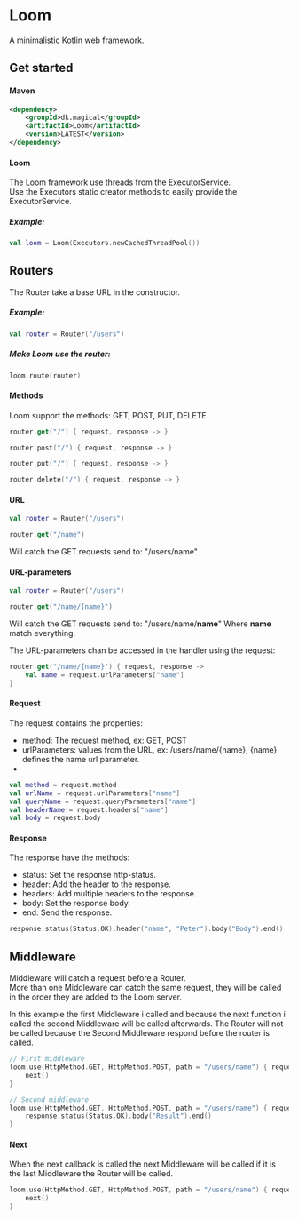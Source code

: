 # Loom

A minimalistic Kotlin web framework.

## Get started

#### Maven

```xml
<dependency>
    <groupId>dk.magical</groupId>
    <artifactId>Loom</artifactId>
    <version>LATEST</version>
</dependency>
```
#### Loom

The Loom framework use threads from the ExecutorService.  
Use the Executors static creator methods to easily provide the ExecutorService.

##### Example:
```kotlin
val loom = Loom(Executors.newCachedThreadPool())
```

## Routers

The Router take a base URL in the constructor.
##### Example:
```kotlin
val router = Router("/users")
```

##### Make Loom use the router:
```kotlin
loom.route(router)
```

#### Methods
Loom support the methods: GET, POST, PUT, DELETE

```kotlin
router.get("/") { request, response -> }

router.post("/") { request, response -> }

router.put("/") { request, response -> }

router.delete("/") { request, response -> }
```
#### URL
```kotlin
val router = Router("/users")

router.get("/name")
```
Will catch the GET requests send to: "/users/name"

#### URL-parameters
```kotlin
val router = Router("/users")

router.get("/name/{name}")
```
Will catch the GET requests send to: "/users/name/**name**"
Where **name** match everything.

The URL-parameters chan be accessed in the handler using the request:
```kotlin
router.get("/name/{name}") { request, response ->
    val name = request.urlParameters["name"]
}
```

#### Request
The request contains the properties:

- method: The request method, ex: GET, POST
- urlParameters: values from the URL, ex: /users/name/{name}, {name} defines the name url parameter.
- 

```kotlin
val method = request.method
val urlName = request.urlParameters["name"]
val queryName = request.queryParameters["name"]
val headerName = request.headers["name"]
val body = request.body
```
#### Response
The response have the methods:

- status: Set the response http-status.
- header: Add the header to the response.
- headers: Add multiple headers to the response.
- body: Set the response body.
- end: Send the response.

```kotlin
response.status(Status.OK).header("name", "Peter").body("Body").end()
```

## Middleware

Middleware will catch a request before a Router.  
More than one Middleware can catch the same request, they will be called in the order they are added to the Loom server.

In this example the first Middleware i called and because the next function i called the second Middleware will be called afterwards.
The Router will not be called because the Second Middleware respond before the router is called.

```kotlin
// First middleware
loom.use(HttpMethod.GET, HttpMethod.POST, path = "/users/name") { request, response, next ->
    next()
}

// Second middleware
loom.use(HttpMethod.GET, HttpMethod.POST, path = "/users/name") { request, response, next ->
    response.status(Status.OK).body("Result").end()
}
```
#### Next
When the next callback is called the next Middleware will be called if it is the last Middleware the Router will be called.

```kotlin
loom.use(HttpMethod.GET, HttpMethod.POST, path = "/users/name") { request, response, next ->
    next()
}
```

